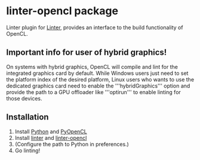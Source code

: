 # linter-opencl package

Linter plugin for [Linter](https://github.com/AtomLinter/Linter), provides an interface to the build functionality of OpenCL.

## Important info for user of hybrid graphics!

On systems with hybrid graphics, OpenCL will compile and lint for the integrated graphics card by default. While Windows users just need to set the platform index of the desired platform, Linux users who wants to use the dedicated graphics card need to enable the '''hybridGraphics''' option and provide the path to a GPU offloader like '''optirun''' to enable linting for those devices.

## Installation

1. Install [Python](https://www.python.org) and [PyOpenCL](https://mathema.tician.de/software/pyopencl/)
2. Install [linter](https://github.com/steelbrain/linter) and [linter-opencl](https://github.com/BenSolus/linter-opencl)
3. (Configure the path to Python in preferences.)
4. Go linting!
